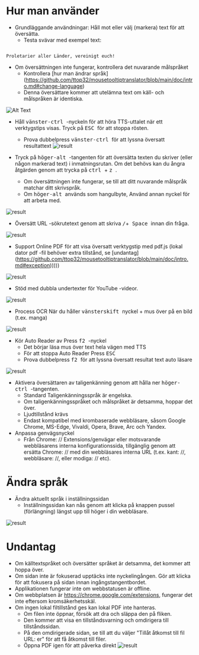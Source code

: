 # Hur man använder


- Grundläggande användningar: Håll mot eller välj (markera) text för att översätta.
  - Testa svävar med exempel text:
```console

Proletarier aller Länder, vereinigt euch!

```

  - Om översättningen inte fungerar, kontrollera det nuvarande målspråket
    - Kontrollera [hur man ändrar språk] (https://github.com/ttop32/mousetooltiptranslator/blob/main/doc/intro.md#change-language)
    - Denna översättare kommer att utelämna text om käll- och målspråken är identiska.


![Alt Text](/doc/reagre.gif)



- Håll <kbd> vänster-ctrl </kbd> -nyckeln för att höra TTS-uttalet när ett verktygstips visas. Tryck på <kbd> ESC </kbd> för att stoppa rösten.
  - Prova dubbelpress <kbd> vänster-ctrl </kbd> för att lyssna översatt resultattext
![result](/doc/20.gif)



- Tryck på <kbd> höger-alt </kbd> -tangenten för att översätta texten du skriver (eller någon markerad text) i inmatningsrutan. Om det behövs kan du ångra åtgärden genom att trycka på <kbd> ctrl </kbd> + <kbd> z </kbd>.
  - Om översättningen inte fungerar, se till att ditt nuvarande målspråk matchar ditt skrivspråk.
  - Om <kbd> höger-alt </kbd> används som hangulbyte,
Använd annan nyckel för att arbeta med.


![result](/doc/11.gif)



- Översätt URL -sökrutetext genom att skriva <kbd>/</kbd>+<kbd> Space </kbd> innan din fråga.


![result](/doc/21.gif)



- Support Online PDF för att visa översatt verktygstip med pdf.js (lokal dator pdf -fil behöver extra tillstånd, se [undantag] (https://github.com/ttop32/mousetooltiptranslator/blob/main/doc/intro.md#exception)))))


![result](/doc/12.gif)



- Stöd med dubbla undertexter för YouTube -videor.


![result](/doc/16.gif)



- Process OCR När du håller <kbd> vänsterskift </kbd> nyckel + mus över på en bild (t.ex. manga)


![result](/doc/15.gif)



- Kör Auto Reader av Press <kbd> f2 </kbd> -nyckel
  - Det börjar läsa mus över text hela vägen med TTS
  - För att stoppa Auto Reader Press <kbd> ESC </kbd>
  - Prova dubbelpress <kbd> f2 </kbd> för att lyssna översatt resultat text auto läsare


![result](/doc/30.gif)



- Aktivera översättaren av taligenkänning genom att hålla ner <kbd> höger-ctrl </kbd> -tangenten.
  - Standard Taligenkänningsspråk är engelska.
  - Om taligenkänningsspråket och målspråket är detsamma, hoppar det över.
  - Ljudtillstånd krävs
  - Endast kompatibel med krombaserade webbläsare, såsom Google Chrome, MS-Edge, Vivaldi, Opera, Brave, Arc och Yandex.
- Anpassa genvägsnyckel
  - Från Chrome: // Extensions/genvägar eller motsvarande webbläsarens interna konfigurationssida, tillgänglig genom att ersätta Chrome: // med din webbläsares interna URL (t.ex. kant: //, webbläsare: //, eller modiga: // etc).
# Ändra språk
- Ändra aktuellt språk i inställningssidan
  - Inställningssidan kan nås genom att klicka på knappen pussel (förlängning) längst upp till höger i din webbläsare.


![result](/doc/14.gif)





# Undantag


- Om källtextspråket och översätter språket är detsamma, det kommer att hoppa över.
- Om sidan inte är fokuserad upptäcks inte nyckelingången.
Gör att klicka för att fokusera på sidan innan ingångstangentbordet.
- Applikationen fungerar inte om webbstatusen är offline.
- Om webbplatsen är <https://chrome.google.com/extensions>, fungerar det inte eftersom kromsäkerhetsskäl.
- Om ingen lokal filtillstånd ges kan lokal PDF inte hanteras.
  - Om filen inte öppnar, försök att dra och släppa den på fliken.
  - Den kommer att visa en tillståndsvarning och omdirigera till tillståndssidan.
  - På den omdirigerade sidan, se till att du väljer "Tillåt åtkomst till fil URL: er" för att få åtkomst till filer.
  - Öppna PDF igen för att påverka direkt
![result](/doc/10.gif)
